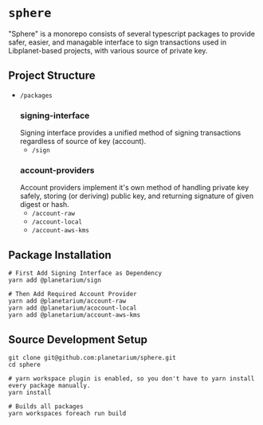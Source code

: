 # `sphere`

"Sphere" is a monorepo consists of several typescript packages to provide safer, easier, and managable interface to sign transactions used in Libplanet-based projects, with various source of private key.

## Project Structure

- `/packages`
  ### signing-interface
  Signing interface provides a unified method of signing transactions regardless of source of key (account).
  - `/sign`
  ### account-providers
  Account providers implement it's own method of handling private key safely, storing (or deriving) public key, and returning signature of given digest or hash.
  - `/account-raw`
  - `/account-local`
  - `/account-aws-kms`

## Package Installation

```
# First Add Signing Interface as Dependency
yarn add @planetarium/sign

# Then Add Required Account Provider
yarn add @planetarium/account-raw
yarn add @planetarium/acocount-local
yarn add @planetarium/account-aws-kms
```

## Source Development Setup

```
git clone git@github.com:planetarium/sphere.git
cd sphere

# yarn workspace plugin is enabled, so you don't have to yarn install every package manually.
yarn install

# Builds all packages
yarn workspaces foreach run build
```
